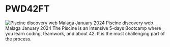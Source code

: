 # PWD42FT
![Piscine discovery web Malaga January 2024](https://www.42urduliz.com/wp-content/uploads/2022/10/TW_PD_NOV1-500x500.png)
Piscine discovery web Malaga January 2024
The Piscine is an intensive 5-days Bootcamp where you learn coding, teamwork, and about 42. It is the most challenging part of the process.
